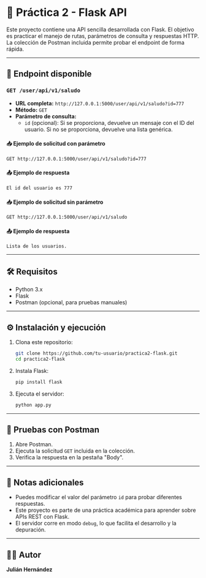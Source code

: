 # 🧪 Práctica 2 - Flask API

Este proyecto contiene una API sencilla desarrollada con Flask. El objetivo es practicar el manejo de rutas, parámetros de consulta y respuestas HTTP. La colección de Postman incluida permite probar el endpoint de forma rápida.

---

## 🚀 Endpoint disponible

### `GET /user/api/v1/saludo`

- **URL completa:** `http://127.0.0.1:5000/user/api/v1/saludo?id=777`
- **Método:** `GET`
- **Parámetro de consulta:**  
  - `id` (opcional): Si se proporciona, devuelve un mensaje con el ID del usuario. Si no se proporciona, devuelve una lista genérica.

#### 📥 Ejemplo de solicitud con parámetro

```http
GET http://127.0.0.1:5000/user/api/v1/saludo?id=777
```

#### 📤 Ejemplo de respuesta

```text
El id del usuario es 777
```

#### 📥 Ejemplo de solicitud sin parámetro

```http
GET http://127.0.0.1:5000/user/api/v1/saludo
```

#### 📤 Ejemplo de respuesta

```text
Lista de los usuarios.
```

---

## 🛠️ Requisitos

- Python 3.x
- Flask
- Postman (opcional, para pruebas manuales)

---

## ⚙️ Instalación y ejecución

1. Clona este repositorio:
   ```bash
   git clone https://github.com/tu-usuario/practica2-flask.git
   cd practica2-flask
   ```

2. Instala Flask:
   ```bash
   pip install flask
   ```

3. Ejecuta el servidor:
   ```bash
   python app.py
   ```

---

## 🧪 Pruebas con Postman

1. Abre Postman.
2. Ejecuta la solicitud `GET` incluida en la colección.
3. Verifica la respuesta en la pestaña "Body".

---

## 📌 Notas adicionales

- Puedes modificar el valor del parámetro `id` para probar diferentes respuestas.
- Este proyecto es parte de una práctica académica para aprender sobre APIs REST con Flask.
- El servidor corre en modo `debug`, lo que facilita el desarrollo y la depuración.

---

## 👨‍💻 Autor

**Julián Hernández**
